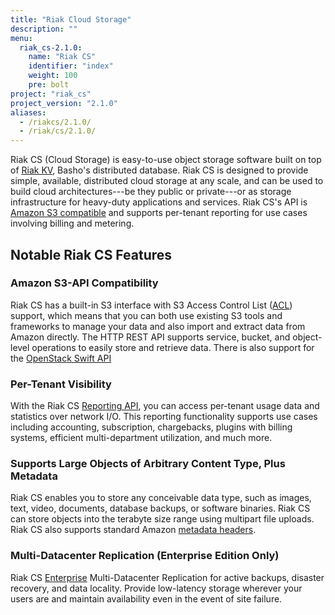```yaml
---
title: "Riak Cloud Storage"
description: ""
menu:
  riak_cs-2.1.0:
    name: "Riak CS"
    identifier: "index"
    weight: 100
    pre: bolt
project: "riak_cs"
project_version: "2.1.0"
aliases:
  - /riakcs/2.1.0/
  - /riak/cs/2.1.0/
---
```


Riak CS (Cloud Storage) is easy-to-use object storage software built on top of
[Riak KV](http://basho.com/riak/), Basho's distributed database. Riak CS is
designed to provide simple, available, distributed cloud storage at any scale,
and can be used to build cloud architectures---be they public or private---or
as storage infrastructure for heavy-duty applications and services. Riak CS's
API is [Amazon S3 compatible](http://docs.aws.amazon.com/AmazonS3/latest/API/APIRest.html)
and supports per-tenant reporting for use cases involving billing
and metering.

## Notable Riak CS Features

### Amazon S3-API Compatibility

Riak CS has a built-in S3 interface with S3 Access Control List ([ACL](http://docs.aws.amazon.com/AmazonS3/latest/dev/ACLOverview.html)) support, which means that you can both use existing S3 tools and frameworks to manage your data and also import and extract data from Amazon directly. The HTTP REST API supports service, bucket, and object-level operations to easily store and retrieve data. There is also support for the [OpenStack Swift API]({{<baseurl>}}riak/cs/2.1.0/references/appendices/comparisons/swift/)

### Per-Tenant Visibility

With the Riak CS [Reporting API]({{<baseurl>}}riak/cs/2.1.0/cookbooks/monitoring-and-metrics), you can access per-tenant usage data and statistics over network I/O. This reporting functionality supports use cases including accounting,
subscription, chargebacks, plugins with billing systems, efficient multi-department utilization, and much more.

### Supports Large Objects of Arbitrary Content Type, Plus Metadata

Riak CS enables you to store any conceivable data type, such as
images, text, video, documents, database backups, or software binaries.
Riak CS can store objects into the terabyte size range using multipart
file uploads. Riak CS also supports standard Amazon [metadata headers](http://docs.aws.amazon.com/AmazonS3/latest/dev/UsingMetadata.html).

### Multi-Datacenter Replication (Enterprise Edition Only)

Riak CS [Enterprise](http://basho.com/riak-enterprise) Multi-Datacenter Replication for active backups, disaster recovery, and data locality. Provide low-latency storage wherever your users are and maintain availability even in the event of site failure.
